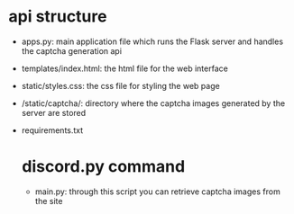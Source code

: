 # api structure
- apps.py: main application file which runs the Flask server and handles the captcha generation api
- templates/index.html: the html file for the web interface
- static/styles.css: the css file for styling the web page
- /static/captcha/: directory where the captcha images generated by the server are stored
- requirements.txt

  # discord.py command
  - main.py: through this script you can retrieve captcha images from the site
